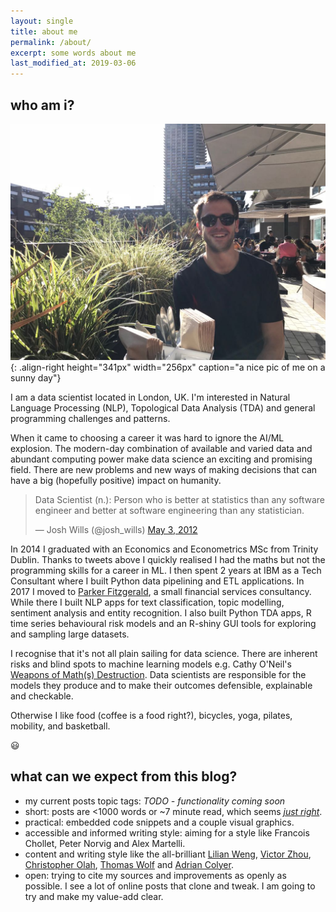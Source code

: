 ```yaml
---
layout: single
title: about me
permalink: /about/
excerpt: some words about me
last_modified_at: 2019-03-06
---
```


## who am i?
![a nice pic of me on a sunny day](/assets/IMG-20180805-WA0012.jpg){: .align-right height="341px" width="256px" caption="a nice pic of me on a sunny day"}

I am a data scientist located in London, UK. I'm interested in Natural Language Processing (NLP), Topological Data Analysis (TDA) and general programming challenges and patterns.

When it came to choosing a career it was hard to ignore the AI/ML explosion. The modern-day combination of available and varied data and abundant computing power make data science an exciting and promising field. There are new problems and new ways of making decisions that can have a big (hopefully positive) impact on humanity.

<blockquote class="twitter-tweet" data-lang="en"><p lang="en" dir="ltr">Data Scientist (n.): Person who is better at statistics than any software engineer and better at software engineering than any statistician.</p>&mdash; Josh Wills (@josh_wills) <a href="https://twitter.com/josh_wills/status/198093512149958656?ref_src=twsrc%5Etfw">May 3, 2012</a></blockquote>
<script async src="https://platform.twitter.com/widgets.js" charset="utf-8"></script>

In 2014 I graduated with an Economics and Econometrics MSc from Trinity Dublin. Thanks to tweets above I quickly realised I had the maths but not the programming skills for a career in ML. I then spent 2 years at IBM as a Tech Consultant where I built Python data pipelining and ETL applications. In 2017 I moved to [Parker Fitzgerald](https://parker-fitzgerald.com/), a small financial services consultancy. While there I built NLP apps for text classification, topic modelling, sentiment analysis and entity recognition. I also built Python TDA apps, R time series behavioural risk models and an R-shiny GUI tools for exploring and sampling large datasets.

I recognise that it's not all plain sailing for data science. There are inherent risks and blind spots to machine learning models e.g. Cathy O'Neil's [Weapons of Math(s) Destruction](https://weaponsofmathdestructionbook.com/). Data scientists are responsible for the models they produce and to make their outcomes defensible, explainable and checkable.

Otherwise I like food (coffee is a food right?), bicycles, yoga, pilates, mobility, and basketball.

:smiley:


## what can we expect from this blog?
- my current posts topic tags: _TODO - functionality coming soon_ <!-- {{ site.tags }} -->  
- short: posts are <1000 words or ~7 minute read, which seems _[just right](https://medium.com/data-lab/the-optimal-post-is-7-minutes-74b9f41509b)_.
- practical: embedded code snippets and a couple visual graphics.
- accessible and informed writing style: aiming for a style like Francois Chollet, Peter Norvig and Alex Martelli.
- content and writing style like the all-brilliant [Lilian Weng](lilianweng.github.io), [Victor Zhou](https://victorzhou.com/), [Christopher Olah](colah.github.io/), [Thomas Wolf](http://thomwolf.io/) and [Adrian Colyer](https://blog.acolyer.org/).
- open: trying to cite my sources and improvements as openly as possible. I see a lot of online posts that clone and tweak. I am going to try and make my value-add clear.
